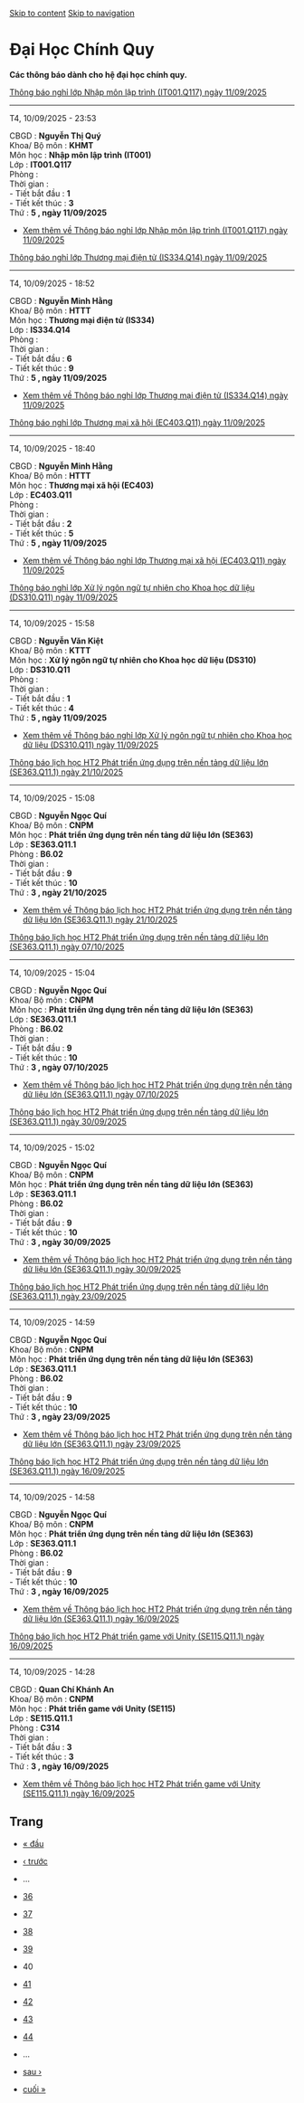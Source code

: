 [Skip to content](https://daa.uit.edu.vn/thongbaochinhquy?page=39#main)
 [Skip to navigation](https://daa.uit.edu.vn/thongbaochinhquy?page=39#main-nav)

Đại Học Chính Quy
=================

**Các thông báo dành cho hệ đại học chính quy.**

[Thông báo nghỉ lớp Nhập môn lập trình (IT001.Q117) ngày 11/09/2025](https://daa.uit.edu.vn/node/36364)

--------------------------------------------------------------------------------------------------------

T4, 10/09/2025 - 23:53

CBGD : **Nguyễn Thị Quý**  
Khoa/ Bộ môn : **KHMT**  
Môn học : **Nhập môn lập trình (IT001)**  
Lớp : **IT001.Q117**  
Phòng :  
Thời gian :  
\- Tiết bắt đầu : **1**  
\- Tiết kết thúc : **3**  
Thứ : **5 , ngày 11/09/2025**

*   [Xem thêm về Thông báo nghỉ lớp Nhập môn lập trình (IT001.Q117) ngày 11/09/2025](https://daa.uit.edu.vn/node/36364 "Thông báo nghỉ lớp Nhập môn lập trình (IT001.Q117) ngày 11/09/2025")
    

[Thông báo nghỉ lớp Thương mại điện tử (IS334.Q14) ngày 11/09/2025](https://daa.uit.edu.vn/node/36363)

-------------------------------------------------------------------------------------------------------

T4, 10/09/2025 - 18:52

CBGD : **Nguyễn Minh Hằng**  
Khoa/ Bộ môn : **HTTT**  
Môn học : **Thương mại điện tử (IS334)**  
Lớp : **IS334.Q14**  
Phòng :  
Thời gian :  
\- Tiết bắt đầu : **6**  
\- Tiết kết thúc : **9**  
Thứ : **5 , ngày 11/09/2025**

*   [Xem thêm về Thông báo nghỉ lớp Thương mại điện tử (IS334.Q14) ngày 11/09/2025](https://daa.uit.edu.vn/node/36363 "Thông báo nghỉ lớp Thương mại điện tử (IS334.Q14) ngày 11/09/2025")
    

[Thông báo nghỉ lớp Thương mại xã hội (EC403.Q11) ngày 11/09/2025](https://daa.uit.edu.vn/node/36362)

------------------------------------------------------------------------------------------------------

T4, 10/09/2025 - 18:40

CBGD : **Nguyễn Minh Hằng**  
Khoa/ Bộ môn : **HTTT**  
Môn học : **Thương mại xã hội (EC403)**  
Lớp : **EC403.Q11**  
Phòng :  
Thời gian :  
\- Tiết bắt đầu : **2**  
\- Tiết kết thúc : **5**  
Thứ : **5 , ngày 11/09/2025**

*   [Xem thêm về Thông báo nghỉ lớp Thương mại xã hội (EC403.Q11) ngày 11/09/2025](https://daa.uit.edu.vn/node/36362 "Thông báo nghỉ lớp Thương mại xã hội (EC403.Q11) ngày 11/09/2025")
    

[Thông báo nghỉ lớp Xử lý ngôn ngữ tự nhiên cho Khoa học dữ liệu (DS310.Q11) ngày 11/09/2025](https://daa.uit.edu.vn/node/36361)

---------------------------------------------------------------------------------------------------------------------------------

T4, 10/09/2025 - 15:58

CBGD : **Nguyễn Văn Kiệt**  
Khoa/ Bộ môn : **KTTT**  
Môn học : **Xử lý ngôn ngữ tự nhiên cho Khoa học dữ liệu (DS310)**  
Lớp : **DS310.Q11**  
Phòng :  
Thời gian :  
\- Tiết bắt đầu : **1**  
\- Tiết kết thúc : **4**  
Thứ : **5 , ngày 11/09/2025**

*   [Xem thêm về Thông báo nghỉ lớp Xử lý ngôn ngữ tự nhiên cho Khoa học dữ liệu (DS310.Q11) ngày 11/09/2025](https://daa.uit.edu.vn/node/36361 "Thông báo nghỉ lớp Xử lý ngôn ngữ tự nhiên cho Khoa học dữ liệu (DS310.Q11) ngày 11/09/2025")
    

[Thông báo lịch học HT2 Phát triển ứng dụng trên nền tảng dữ liệu lớn (SE363.Q11.1) ngày 21/10/2025](https://daa.uit.edu.vn/node/36360)

----------------------------------------------------------------------------------------------------------------------------------------

T4, 10/09/2025 - 15:08

CBGD : **Nguyễn Ngọc Quí**  
Khoa/ Bộ môn : **CNPM**  
Môn học : **Phát triển ứng dụng trên nền tảng dữ liệu lớn (SE363)**  
Lớp : **SE363.Q11.1**  
Phòng : **B6.02**  
Thời gian :  
\- Tiết bắt đầu : **9**  
\- Tiết kết thúc : **10**  
Thứ : **3 , ngày 21/10/2025**

*   [Xem thêm về Thông báo lịch học HT2 Phát triển ứng dụng trên nền tảng dữ liệu lớn (SE363.Q11.1) ngày 21/10/2025](https://daa.uit.edu.vn/node/36360 "Thông báo lịch học HT2 Phát triển ứng dụng trên nền tảng dữ liệu lớn (SE363.Q11.1) ngày 21/10/2025")
    

[Thông báo lịch học HT2 Phát triển ứng dụng trên nền tảng dữ liệu lớn (SE363.Q11.1) ngày 07/10/2025](https://daa.uit.edu.vn/node/36359)

----------------------------------------------------------------------------------------------------------------------------------------

T4, 10/09/2025 - 15:04

CBGD : **Nguyễn Ngọc Quí**  
Khoa/ Bộ môn : **CNPM**  
Môn học : **Phát triển ứng dụng trên nền tảng dữ liệu lớn (SE363)**  
Lớp : **SE363.Q11.1**  
Phòng : **B6.02**  
Thời gian :  
\- Tiết bắt đầu : **9**  
\- Tiết kết thúc : **10**  
Thứ : **3 , ngày 07/10/2025**

*   [Xem thêm về Thông báo lịch học HT2 Phát triển ứng dụng trên nền tảng dữ liệu lớn (SE363.Q11.1) ngày 07/10/2025](https://daa.uit.edu.vn/node/36359 "Thông báo lịch học HT2 Phát triển ứng dụng trên nền tảng dữ liệu lớn (SE363.Q11.1) ngày 07/10/2025")
    

[Thông báo lịch học HT2 Phát triển ứng dụng trên nền tảng dữ liệu lớn (SE363.Q11.1) ngày 30/09/2025](https://daa.uit.edu.vn/node/36358)

----------------------------------------------------------------------------------------------------------------------------------------

T4, 10/09/2025 - 15:02

CBGD : **Nguyễn Ngọc Quí**  
Khoa/ Bộ môn : **CNPM**  
Môn học : **Phát triển ứng dụng trên nền tảng dữ liệu lớn (SE363)**  
Lớp : **SE363.Q11.1**  
Phòng : **B6.02**  
Thời gian :  
\- Tiết bắt đầu : **9**  
\- Tiết kết thúc : **10**  
Thứ : **3 , ngày 30/09/2025**

*   [Xem thêm về Thông báo lịch học HT2 Phát triển ứng dụng trên nền tảng dữ liệu lớn (SE363.Q11.1) ngày 30/09/2025](https://daa.uit.edu.vn/node/36358 "Thông báo lịch học HT2 Phát triển ứng dụng trên nền tảng dữ liệu lớn (SE363.Q11.1) ngày 30/09/2025")
    

[Thông báo lịch học HT2 Phát triển ứng dụng trên nền tảng dữ liệu lớn (SE363.Q11.1) ngày 23/09/2025](https://daa.uit.edu.vn/node/36357)

----------------------------------------------------------------------------------------------------------------------------------------

T4, 10/09/2025 - 14:59

CBGD : **Nguyễn Ngọc Quí**  
Khoa/ Bộ môn : **CNPM**  
Môn học : **Phát triển ứng dụng trên nền tảng dữ liệu lớn (SE363)**  
Lớp : **SE363.Q11.1**  
Phòng : **B6.02**  
Thời gian :  
\- Tiết bắt đầu : **9**  
\- Tiết kết thúc : **10**  
Thứ : **3 , ngày 23/09/2025**

*   [Xem thêm về Thông báo lịch học HT2 Phát triển ứng dụng trên nền tảng dữ liệu lớn (SE363.Q11.1) ngày 23/09/2025](https://daa.uit.edu.vn/node/36357 "Thông báo lịch học HT2 Phát triển ứng dụng trên nền tảng dữ liệu lớn (SE363.Q11.1) ngày 23/09/2025")
    

[Thông báo lịch học HT2 Phát triển ứng dụng trên nền tảng dữ liệu lớn (SE363.Q11.1) ngày 16/09/2025](https://daa.uit.edu.vn/node/36356)

----------------------------------------------------------------------------------------------------------------------------------------

T4, 10/09/2025 - 14:58

CBGD : **Nguyễn Ngọc Quí**  
Khoa/ Bộ môn : **CNPM**  
Môn học : **Phát triển ứng dụng trên nền tảng dữ liệu lớn (SE363)**  
Lớp : **SE363.Q11.1**  
Phòng : **B6.02**  
Thời gian :  
\- Tiết bắt đầu : **9**  
\- Tiết kết thúc : **10**  
Thứ : **3 , ngày 16/09/2025**

*   [Xem thêm về Thông báo lịch học HT2 Phát triển ứng dụng trên nền tảng dữ liệu lớn (SE363.Q11.1) ngày 16/09/2025](https://daa.uit.edu.vn/node/36356 "Thông báo lịch học HT2 Phát triển ứng dụng trên nền tảng dữ liệu lớn (SE363.Q11.1) ngày 16/09/2025")
    

[Thông báo lịch học HT2 Phát triển game với Unity (SE115.Q11.1) ngày 16/09/2025](https://daa.uit.edu.vn/node/36355)

--------------------------------------------------------------------------------------------------------------------

T4, 10/09/2025 - 14:28

CBGD : **Quan Chí Khánh An**  
Khoa/ Bộ môn : **CNPM**  
Môn học : **Phát triển game với Unity (SE115)**  
Lớp : **SE115.Q11.1**  
Phòng : **C314**  
Thời gian :  
\- Tiết bắt đầu : **3**  
\- Tiết kết thúc : **3**  
Thứ : **3 , ngày 16/09/2025**

*   [Xem thêm về Thông báo lịch học HT2 Phát triển game với Unity (SE115.Q11.1) ngày 16/09/2025](https://daa.uit.edu.vn/node/36355 "Thông báo lịch học HT2 Phát triển game với Unity (SE115.Q11.1) ngày 16/09/2025")
    

Trang
-----

*   [« đầu](https://daa.uit.edu.vn/thongbaochinhquy "Đến trang đầu tiên")
    
*   [‹ trước](https://daa.uit.edu.vn/thongbaochinhquy?page=38 "Đến trang kế trước")
    
*   …
*   [36](https://daa.uit.edu.vn/thongbaochinhquy?page=35 "Đến trang 36")
    
*   [37](https://daa.uit.edu.vn/thongbaochinhquy?page=36 "Đến trang 37")
    
*   [38](https://daa.uit.edu.vn/thongbaochinhquy?page=37 "Đến trang 38")
    
*   [39](https://daa.uit.edu.vn/thongbaochinhquy?page=38 "Đến trang 39")
    
*   40
*   [41](https://daa.uit.edu.vn/thongbaochinhquy?page=40 "Đến trang 41")
    
*   [42](https://daa.uit.edu.vn/thongbaochinhquy?page=41 "Đến trang 42")
    
*   [43](https://daa.uit.edu.vn/thongbaochinhquy?page=42 "Đến trang 43")
    
*   [44](https://daa.uit.edu.vn/thongbaochinhquy?page=43 "Đến trang 44")
    
*   …
*   [sau ›](https://daa.uit.edu.vn/thongbaochinhquy?page=40 "Đến trang kế sau")
    
*   [cuối »](https://daa.uit.edu.vn/thongbaochinhquy?page=1907 "Đến trang cuối cùng")